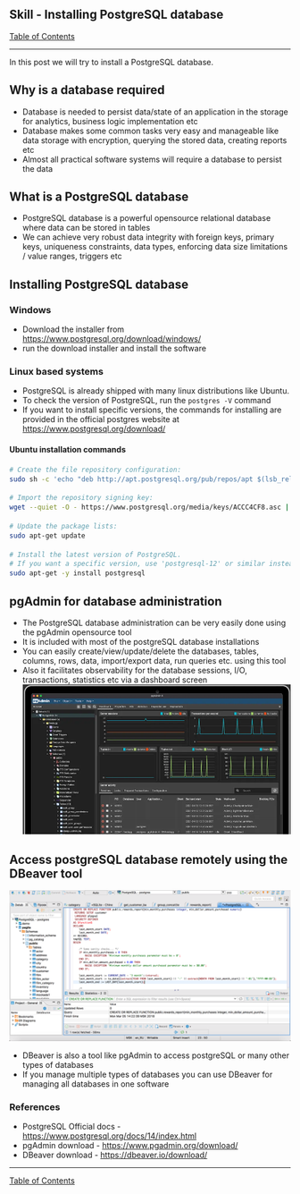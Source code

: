 ## Skill - Installing PostgreSQL database
[Table of Contents](https://nagasudhir.blogspot.com/2020/04/taming-python-table-of-contents.html)

<hr/>
In this post we will try to install a PostgreSQL database.

## Why is a database required
* Database is needed to persist data/state of an application in the storage for analytics, business logic implementation etc
* Database makes some common tasks very easy and manageable like  data storage with encryption, querying the stored data, creating reports etc
* Almost all practical software systems will require a database to persist the data

## What is a PostgreSQL database
* PostgreSQL database is a powerful opensource relational database where data can be stored in tables
* We can achieve very robust data integrity with foreign keys, primary keys, uniqueness constraints, data types, enforcing data size limitations / value ranges, triggers etc

## Installing PostgreSQL database
### Windows
* Download the installer from https://www.postgresql.org/download/windows/
* run the download installer and install the software
### Linux based systems
* PostgreSQL is already shipped with many linux distributions like Ubuntu. 
* To check the version of PostgreSQL, run the ```postgres -V``` command
* If you want to install specific versions, the commands for installing are provided in the official postgres website at https://www.postgresql.org/download/
#### Ubuntu installation commands
```bash
# Create the file repository configuration:
sudo sh -c 'echo "deb http://apt.postgresql.org/pub/repos/apt $(lsb_release -cs)-pgdg main" > /etc/apt/sources.list.d/pgdg.list'

# Import the repository signing key:
wget --quiet -O - https://www.postgresql.org/media/keys/ACCC4CF8.asc | sudo apt-key add -

# Update the package lists:
sudo apt-get update

# Install the latest version of PostgreSQL.
# If you want a specific version, use 'postgresql-12' or similar instead of 'postgresql':
sudo apt-get -y install postgresql
```
## pgAdmin for database administration
* The PostgreSQL database administration can be very easily done using the  pgAdmin opensource tool
* It is included with most of the postgreSQL database installations
* You can easily create/view/update/delete the databases, tables, columns, rows, data, import/export data, run queries etc. using this tool
* Also it facilitates observability for the database sessions, I/O, transactions, statistics etc via a dashboard screen
![pgAdmin_snap](https://github.com/nagasudhirpulla/taming_python/raw/master/blog/skills/assets/img/pgAdmin_snap.png)
## Access postgreSQL database remotely using the DBeaver tool
![DBeaver_demo](https://github.com/nagasudhirpulla/taming_python/raw/master/blog/skills/assets/img/DBeaver_demo.png)
* DBeaver is also a tool like pgAdmin to access postgreSQL or many other types of databases
* If you manage multiple types of databases you can use DBeaver for managing all databases in one software

### References
* PostgreSQL Official docs - https://www.postgresql.org/docs/14/index.html
* pgAdmin download - https://www.pgadmin.org/download/
* DBeaver download - https://dbeaver.io/download/

<hr/>

[Table of Contents](https://nagasudhir.blogspot.com/2020/04/taming-python-table-of-contents.html)



<!--stackedit_data:
eyJoaXN0b3J5IjpbNTUxMTc1ODEsMTk4NTg4OTg5OCwtMTU5OT
k1NzM4NCwtMTQxODg2ODUzNiwtOTE1MTIxMDEyLDEzNTQ5ODU1
MzMsOTYyOTI3MDc0LC02NDAxMTM3MzUsLTg1MzU4NjIzOV19
-->
